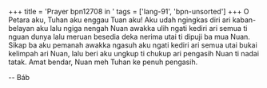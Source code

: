 +++
title = 'Prayer bpn12708 in '
tags = ['lang-91', 'bpn-unsorted']
+++
O Petara aku, Tuhan aku enggau Tuan aku! Aku udah ngingkas diri ari kaban-belayan aku lalu ngiga nengah Nuan awakka ulih ngati kediri ari semua ti nguan dunya lalu meruan besedia deka nerima utai ti dipuji ba mua Nuan. Sikap ba aku pemanah awakka ngasuh aku ngati kediri ari semua utai bukai kelimpah ari Nuan, lalu beri aku ungkup ti chukup ari pengasih Nuan ti nadai tatak. Amat bendar, Nuan meh Tuhan ke penuh pengasih.

-- Báb
